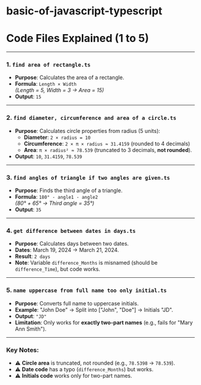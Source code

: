 # basic-of-javascript-typescript




# Code Files Explained (1 to 5)

---

### 1. `find area of rectangle.ts`
- **Purpose**: Calculates the area of a rectangle.
- **Formula**: `Length × Width`  
  *(Length = 5, Width = 3 → Area = 15)*  
- **Output**: `15`

---

### 2. `find diameter, circumference and area of a circle.ts`
- **Purpose**: Calculates circle properties from radius (5 units):
  - **Diameter**: `2 × radius = 10`  
  - **Circumference**: `2 × π × radius ≈ 31.4159` (rounded to 4 decimals)  
  - **Area**: `π × radius² ≈ 78.539` (truncated to 3 decimals, **not rounded**).  
- **Output**: `10`, `31.4159`, `78.539`

---

### 3. `find angles of triangle if two angles are given.ts`
- **Purpose**: Finds the third angle of a triangle.  
- **Formula**: `180° - angle1 - angle2`  
  *(80° + 65° → Third angle = 35°)*  
- **Output**: `35`

---

### 4. `get difference between dates in days.ts`
- **Purpose**: Calculates days between two dates.  
- **Dates**: March 19, 2024 → March 21, 2024.  
- **Result**: `2 days`  
- **Note**: Variable `difference_Months` is misnamed (should be `difference_Time`), but code works.

---

### 5. `name uppercase from full name too only initial.ts`
- **Purpose**: Converts full name to uppercase initials.  
- **Example**: "John Doe" → Split into ["John", "Doe"] → Initials "JD".  
- **Output**: `"JD"`  
- **Limitation**: Only works for **exactly two-part names** (e.g., fails for "Mary Ann Smith").

---

### Key Notes:
- ⚠️ **Circle area** is truncated, not rounded (e.g., `78.5398` → `78.539`).  
- ⚠️ **Date code** has a typo (`difference_Months`) but works.  
- ⚠️ **Initials code** works only for two-part names.
```
